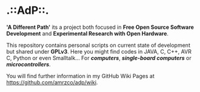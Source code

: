 .::AdP::.
===
__'A Different Path'__ its a project both focused in **Free Open Source Software Development** and **Experimental Research with Open Hardware**.

This repository contains personal scripts on current state of development but shared under **GPLv3**. Here you might find codes in JAVA, C, C++, AVR C, Python or even Smalltalk... For ___computers___, ___single-board computers___ or ___microcontrollers___. 


You will find further information in my GitHub Wiki Pages at https://github.com/amrzco/adp/wiki.
